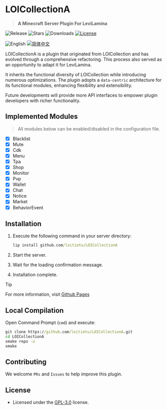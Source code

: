 # LOICollectionA

> **A Minecraft Server Plugin For LeviLamina**

![Release](https://img.shields.io/github/v/release/loitietu/LOICollectionA?style=flat-square)
![Stars](https://img.shields.io/github/stars/loitietu/LOICollectionA?style=social)
![Downloads](https://img.shields.io/github/downloads/loitietu/LOICollectionA/total?style=flat-square)
[![License](https://img.shields.io/github/license/loitietu/LOICollectionA)](LICENSE)

![English](https://img.shields.io/badge/English-inactive?style=for-the-badge)
[![简体中文](https://img.shields.io/badge/简体中文-informational?style=for-the-badge)](README.zh.md)

LOICollectionA is a plugin that originated from LOICollection and has evolved through a comprehensive refactoring. This process also served as an opportunity to adapt it for LeviLamina.

It inherits the functional diversity of LOICollection while introducing numerous optimizations. The plugin adopts a `data-centric` architecture for its functional modules, enhancing flexibility and extensibility.

Future developments will provide more API interfaces to empower plugin developers with richer functionality.

## Implemented Modules

> All modules below can be enabled/disabled in the configuration file.

- [x] Blacklist
- [x] Mute
- [x] Cdk
- [x] Menu
- [x] Tpa
- [x] Shop
- [x] Monitor
- [x] Pvp
- [x] Wallet
- [x] Chat
- [x] Notice
- [x] Market
- [x] BehaviorEvent

## Installation

1. Execute the following command in your server directory:

    ```cmd
    lip install github.com/loitietu/LOICollectionA
    ```

2. Start the server.
3. Wait for the loading confirmation message.
4. Installation complete.

> [!TIP]
> For more information, visit [Github Pages](https://loitietu.github.io/LOICollectionA/)

## Local Compilation

Open Command Prompt (`cmd`) and execute:

```cmd
git clone https://github.com/loitietu/LOICollectionA.git
cd LOICollectionA
xmake repo -u
xmake
```

## Contributing

We welcome `PRs` and `Issues` to help improve this plugin.

## License

- Licensed under the [GPL-3.0](LICENSE) license.
